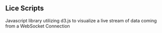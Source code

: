 Lice Scripts
------------

Javascript library utilizing d3.js to visualize a live stream of data coming from a WebSocket Connection
